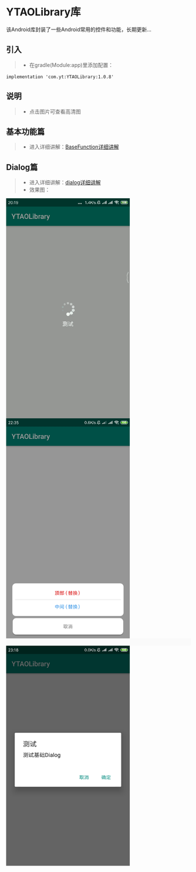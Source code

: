 
# YTAOLibrary库
该Android库封装了一些Android常用的控件和功能，长期更新...

## 引入
> - 在gradle(Module:app)里添加配置：
```
implementation 'com.yt:YTAOLibrary:1.0.8'
```

## 说明
> - 点击图片可查看高清图

## 基本功能篇
>- 进入详细讲解：[BaseFunction详细讲解](https://github.com/CNAD666/YTAOLibrary/blob/master/README/BaseFunctionDetails.md)


## Dialog篇
> - 进入详细讲解：[dialog详细讲解](https://github.com/CNAD666/YTAOLibrary/blob/master/README/DialogDetails.md)
> - 效果图：

<img src="/README/picture/waitDialog.gif" width = "337" height = "600" div align=left />
<img src="/README/picture/bottomDialog.jpg" width = "337" height = "600" div align=left />

<img src="/README/picture/blank.jpg" width = "800" height = "20" div align=left />
<img src="/README/picture/baseDialog.jpg" width = "337" height = "600" div align=left />
